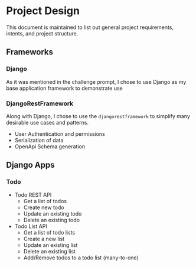 # Project Design

This document is maintained to list out general project requirements, intents, and project structure.

## Frameworks

### Django
As it was mentioned in the challenge prompt, I chose to use Django as my base application framework to demonstrate use

### DjangoRestFramework
Along with Django, I chose to use the `djangorestframework` to simplify many desirable use cases and patterns.

- User Authentication and permissions
- Serialization of data
- OpenApi Schema generation

## Django Apps

### Todo

- Todo REST API
  - Get a list of todos
  - Create new todo
  - Update an existing todo
  - Delete an existing todo
- Todo List API
  - Get a list of todo lists
  - Create a new list
  - Update an existing list
  - Delete an existing list
  - Add/Remove todos to a todo list (many-to-one)
